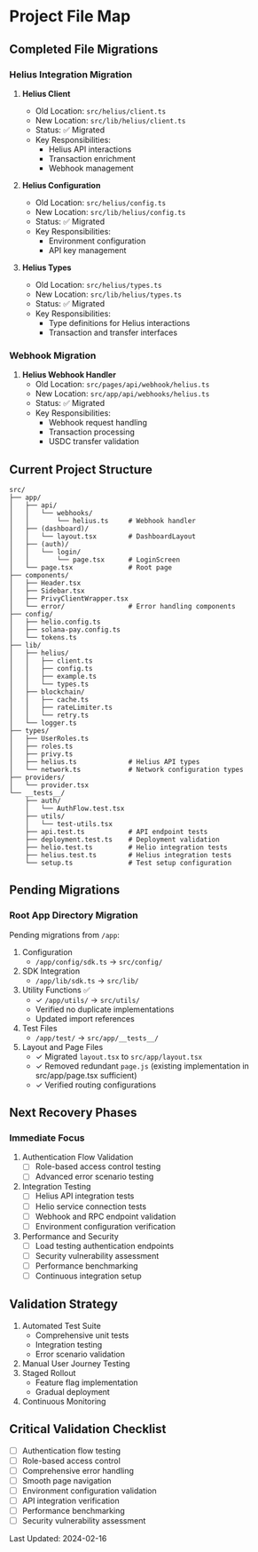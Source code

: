 # Project File Map

## Completed File Migrations

### Helius Integration Migration
1. **Helius Client**
   - Old Location: `src/helius/client.ts`
   - New Location: `src/lib/helius/client.ts`
   - Status: ✅ Migrated
   - Key Responsibilities:
     - Helius API interactions
     - Transaction enrichment
     - Webhook management

2. **Helius Configuration**
   - Old Location: `src/helius/config.ts`
   - New Location: `src/lib/helius/config.ts`
   - Status: ✅ Migrated
   - Key Responsibilities:
     - Environment configuration
     - API key management

3. **Helius Types**
   - Old Location: `src/helius/types.ts`
   - New Location: `src/lib/helius/types.ts`
   - Status: ✅ Migrated
   - Key Responsibilities:
     - Type definitions for Helius interactions
     - Transaction and transfer interfaces

### Webhook Migration
1. **Helius Webhook Handler**
   - Old Location: `src/pages/api/webhook/helius.ts`
   - New Location: `src/app/api/webhooks/helius.ts`
   - Status: ✅ Migrated
   - Key Responsibilities:
     - Webhook request handling
     - Transaction processing
     - USDC transfer validation

## Current Project Structure
```
src/
├── app/
│   ├── api/
│   │   └── webhooks/
│   │       └── helius.ts     # Webhook handler
│   ├── (dashboard)/
│   │   └── layout.tsx        # DashboardLayout
│   ├── (auth)/
│   │   └── login/
│   │       └── page.tsx      # LoginScreen
│   └── page.tsx              # Root page
├── components/
│   ├── Header.tsx
│   ├── Sidebar.tsx
│   ├── PrivyClientWrapper.tsx
│   └── error/                # Error handling components
├── config/
│   ├── helio.config.ts
│   ├── solana-pay.config.ts
│   └── tokens.ts
├── lib/
│   ├── helius/
│   │   ├── client.ts
│   │   ├── config.ts
│   │   ├── example.ts
│   │   └── types.ts
│   ├── blockchain/
│   │   ├── cache.ts
│   │   ├── rateLimiter.ts
│   │   └── retry.ts
│   └── logger.ts
├── types/
│   ├── UserRoles.ts
│   ├── roles.ts
│   ├── privy.ts
│   ├── helius.ts             # Helius API types
│   └── network.ts            # Network configuration types
├── providers/
│   └── provider.tsx
└── __tests__/
    ├── auth/
    │   └── AuthFlow.test.tsx
    ├── utils/
    │   └── test-utils.tsx
    ├── api.test.ts           # API endpoint tests
    ├── deployment.test.ts    # Deployment validation
    ├── helio.test.ts         # Helio integration tests
    ├── helius.test.ts        # Helius integration tests
    └── setup.ts              # Test setup configuration
```

## Pending Migrations

### Root App Directory Migration
Pending migrations from `/app`:
1. Configuration
   - `/app/config/sdk.ts` → `src/config/`
2. SDK Integration
   - `/app/lib/sdk.ts` → `src/lib/`
3. Utility Functions ✅
   - ✓ `/app/utils/` → `src/utils/`
   - Verified no duplicate implementations
   - Updated import references
4. Test Files
   - `/app/test/` → `src/app/__tests__/`
5. Layout and Page Files
   - ✓ Migrated `layout.tsx` to `src/app/layout.tsx`
   - ✓ Removed redundant `page.js` (existing implementation in src/app/page.tsx sufficient)
   - ✓ Verified routing configurations

## Next Recovery Phases

### Immediate Focus
1. Authentication Flow Validation
   - [ ] Role-based access control testing
   - [ ] Advanced error scenario testing

2. Integration Testing
   - [ ] Helius API integration tests
   - [ ] Helio service connection tests
   - [ ] Webhook and RPC endpoint validation
   - [ ] Environment configuration verification

3. Performance and Security
   - [ ] Load testing authentication endpoints
   - [ ] Security vulnerability assessment
   - [ ] Performance benchmarking
   - [ ] Continuous integration setup

## Validation Strategy
1. Automated Test Suite
   - Comprehensive unit tests
   - Integration testing
   - Error scenario validation
2. Manual User Journey Testing
3. Staged Rollout
   - Feature flag implementation
   - Gradual deployment
4. Continuous Monitoring

## Critical Validation Checklist
- [ ] Authentication flow testing
- [ ] Role-based access control
- [ ] Comprehensive error handling
- [ ] Smooth page navigation
- [ ] Environment configuration validation
- [ ] API integration verification
- [ ] Performance benchmarking
- [ ] Security vulnerability assessment

Last Updated: 2024-02-16